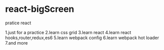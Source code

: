 # react-bigScreen
pratice react

1.just for a practice
2.learn css grid
3.learn react
4.learn react hooks,router,redux,es6
5.learn webpack config
6.learn webpack hot loader
7.and more
